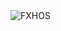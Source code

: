 <div align="justify">
<picture>
    <source media="(prefers-color-scheme: dark)" srcset="https://i.ibb.co/yB0m2snR/output-gif.gif">
    <source media="(prefers-color-scheme: light)" srcset="https://i.ibb.co/yB0m2snR/output-gif.gif">
    <img alt="FXHOS" src="https://i.ibb.co/yB0m2snR/output-gif.gif">
</picture>
</div>